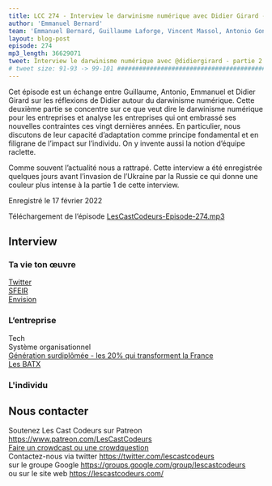 ```yaml
---
title: LCC 274 - Interview le darwinisme numérique avec Didier Girard - partie 2
author: 'Emmanuel Bernard'
team: 'Emmanuel Bernard, Guillaume Laforge, Vincent Massol, Antonio Goncalves, Arnaud Héritier, Audrey Neveu'
layout: blog-post
episode: 274
mp3_length: 36629071
tweet: Interview le darwinisme numérique avec @didiergirard - partie 2
# tweet size: 91-93 -> 99-101 #######################################################################
---
```

Cet épisode est un échange entre Guillaume, Antonio, Emmanuel et Didier Girard sur les réflexions de Didier autour du darwinisme numérique.
Cette deuxième partie se concentre sur ce que veut dire le darwinisme numérique pour les entreprises et analyse les entreprises qui ont embrassé ses nouvelles contraintes ces vingt dernières années.
En particulier, nous discutons de leur capacité d’adaptation comme principe fondamental et en filigrane de l’impact sur l’individu.
On y invente aussi la notion d’équipe raclette.

Comme souvent l’actualité nous a rattrapé.
Cette interview a été enregistrée quelques jours avant l’invasion de l’Ukraine par la Russie ce qui donne une couleur plus intense à la partie 1 de cette interview.

Enregistré le 17 février 2022

Téléchargement de l’épisode [LesCastCodeurs-Episode-274.mp3](https://traffic.libsyn.com/lescastcodeurs/LesCastCodeurs-Episode-274.mp3)

## Interview

### Ta vie ton œuvre

[Twitter](https://twitter.com/didiergirard)  
[SFEIR](https://www.sfeir.com/)  
[Envision](https://www.sfeir.com/fr/nos-offres-innovation-conseil-et-formation/envision/)  

### L’entreprise

Tech  
Système organisationnel  
[Génération surdiplômée - les 20% qui transforment la France](https://www.cultura.com/p-generation-surdiplomee-les-20-qui-transforment-la-france-9782738154026.html)  
[Les BATX](https://fr.wikipedia.org/wiki/BATX)  

### L'individu

## Nous contacter

Soutenez Les Cast Codeurs sur Patreon <https://www.patreon.com/LesCastCodeurs>  
[Faire un crowdcast ou une crowdquestion](https://lescastcodeurs.com/crowdcasting/)  
Contactez-nous via twitter <https://twitter.com/lescastcodeurs>  
sur le groupe Google <https://groups.google.com/group/lescastcodeurs>  
ou sur le site web <https://lescastcodeurs.com/>
<!-- vim: set spelllang=fr : -->
